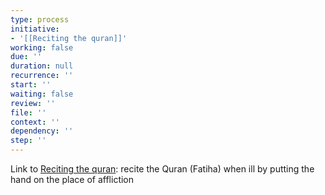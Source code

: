 ```yaml
---
type: process
initiative:
- '[[Reciting the quran]]'
working: false
due: ''
duration: null
recurrence: ''
start: ''
waiting: false
review: ''
file: ''
context: ''
dependency: ''
step: ''
---
```


Link to [Reciting the quran](Initiatives/worship/Reciting%20the%20quran.md): recite the Quran (Fatiha) when ill by putting the hand on the place of affliction
